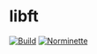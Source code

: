 # libft

[![Build](https://github.com/GabrielVSMachado/libft/actions/workflows/BUILD.yml/badge.svg?branch=master)](https://github.com/GabrielVSMachado/libft/actions/workflows/BUILD.yml)
[![Norminette](https://github.com/GabrielVSMachado/libft/actions/workflows/norminette.yml/badge.svg?branch=master)](https://github.com/GabrielVSMachado/libft/actions/workflows/norminette.yml)
